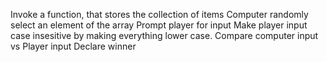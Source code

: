 Invoke a function, that stores the collection of items
Computer randomly select an element of the array
Prompt player for input
Make player input case insesitive by making everything lower case.
Compare computer input vs Player input
Declare winner